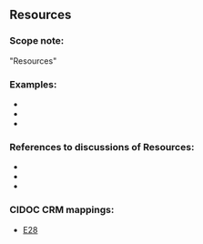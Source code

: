 
## Resources 

###  Scope note: 
"Resources" 

### Examples: 

* 
* 
* 

### References to discussions of Resources:

* 

* 

* 

### CIDOC CRM mappings: 

* [E28](http://www.cidoc-crm.org/entity/e28-conceptual-object/version-6.2)
